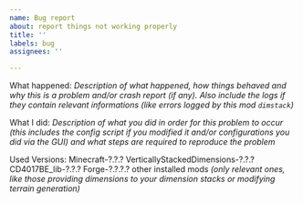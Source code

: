 ```yaml
---
name: Bug report
about: report things not working properly
title: ''
labels: bug
assignees: ''

---
```


What happened:
_Description of what happened, how things behaved and why this is a problem and/or crash report (if any). Also include the logs if they contain relevant informations (like errors logged by this mod `dimstack`)_

What I did:
_Description of what you did in order for this problem to occur (this includes the config script if you modified it and/or configurations you did via the GUI) and what steps are required to reproduce the problem_

Used Versions:
Minecraft-?.?.?
VerticallyStackedDimensions-?.?.?
CD4017BE_lib-?.?.?
Forge-?.?.?.?
other installed mods _(only relevant ones, like those providing dimensions to your dimension stacks or modifying terrain generation)_
